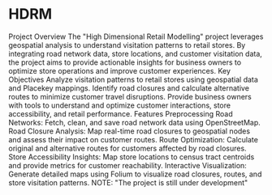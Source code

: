 # HDRM
Project Overview
The "High Dimensional Retail Modelling" project leverages geospatial analysis to understand visitation patterns to retail stores. By integrating road network data, store locations, and customer visitation data, the project aims to provide actionable insights for business owners to optimize store operations and improve customer experiences.
Key Objectives
Analyze visitation patterns to retail stores using geospatial data and Placekey mappings.
Identify road closures and calculate alternative routes to minimize customer travel disruptions.
Provide business owners with tools to understand and optimize customer interactions, store accessibility, and retail performance.
Features
Preprocessing Road Networks: Fetch, clean, and save road network data using OpenStreetMap.
Road Closure Analysis: Map real-time road closures to geospatial nodes and assess their impact on customer routes.
Route Optimization: Calculate original and alternative routes for customers affected by road closures.
Store Accessibility Insights: Map store locations to census tract centroids and provide metrics for customer reachability.
Interactive Visualization: Generate detailed maps using Folium to visualize road closures, routes, and store visitation patterns.
NOTE: "The project is still under development"
